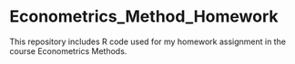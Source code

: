 # Econometrics_Method_Homework
This repository includes R code used for my homework assignment in the course Econometrics Methods. 
